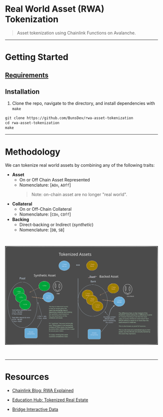 # Real World Asset (RWA) Tokenization
> Asset tokenization using Chainlink Functions on Avalanche.

----

# Getting Started 

## [Requirements](./docs/REQUIREMENTS.md)

## Installation

1. Clone the repo, navigate to the directory, and install dependencies with `make`
```
git clone https://github.com/BunsDev/rwa-asset-tokenization
cd rwa-asset-tokenization
make
```
----

# Methodology

We can tokenize real world assets by combining any of the following traits:
- **Asset**
  - On or Off Chain Asset Represented 
  - Nomenclature: [`AOn`, `AOff`] 
    > Note: on-chain asset are no longer "real world".
- **Collateral**
  - On or Off-Chain Collateral 
  - Nomenclature: [`COn`, `COff`] 
- **Backing**
  - Direct-backing or Indirect (*synthetic*)
  - Nomenclature: [`DB`, `SB`]

<br/>
<p align="center">
<img src="./img/tokenized-assets.svg" width="700" alt="tokenized-assets">
</p>
<br/>


---

# Resources

- [Chainlink Blog: RWA Explained](https://blog.chain.link/real-world-assets-rwas-explained/)

- [Education Hub: Tokenized Real Estate](https://chain.link/education-hub/tokenized-real-estate)

- [Bridge Interactive Data](https://bridgedataoutput.com/docs/explorer/reso-web-api#oShowProperty)